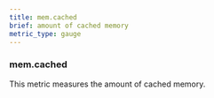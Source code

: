 ```yaml
---
title: mem.cached
brief: amount of cached memory
metric_type: gauge
---
```

### mem.cached

This metric measures the amount of cached memory.
